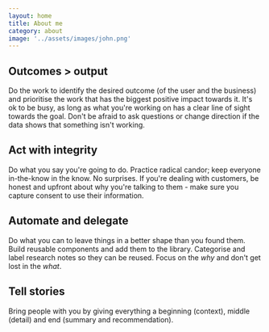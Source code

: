 ```yaml
---
layout: home
title: About me
category: about
image: '../assets/images/john.png'
--- 
```



## Outcomes > output
Do the work to identify the desired outcome (of the user and the business) and prioritise the work that has the biggest positive impact towards it. It's ok to be busy, as long as what you're working on has a clear line of sight towards the goal. Don't be afraid to ask questions or change direction if the data shows that something isn't working.

## Act with integrity
Do what you say you're going to do. Practice radical candor; keep everyone in-the-know in the know. No surprises. If you're dealing with customers, be honest and upfront about why you're talking to them - make sure you capture consent to use their information. 

## Automate and delegate
Do what you can to leave things in a better shape than you found them. Build reusable components and add them to the library. Categorise and label research notes so they can be reused. Focus on the _why_ and don't get lost in the _what_. 

## Tell stories 
Bring people with you by giving everything a beginning (context), middle (detail) and end (summary and recommendation). 
